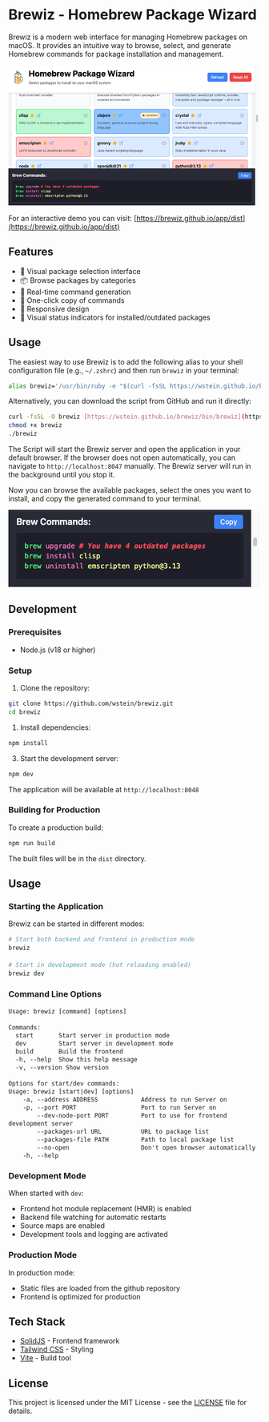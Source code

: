 # Brewiz - Homebrew Package Wizard

Brewiz is a modern web interface for managing Homebrew packages on macOS. It provides an intuitive way to browse, select, and generate Homebrew commands for package installation and management.

[![brewiz screenshot](docs/images/brewiz-small.png)](docs/images/brewiz-full.png)

For an interactive demo you can visit: [https://brewiz.github.io/app/dist](https://brewiz.github.io/app/dist)

## Features

- 🎯 Visual package selection interface
- 📦 Browse packages by categories
- 🔄 Real-time command generation
- 🚀 One-click copy of commands
- 💫 Responsive design
- 🎨 Visual status indicators for installed/outdated packages

## Usage

The easiest way to use Brewiz is to add the following alias to your shell configuration file (e.g., `~/.zshrc`) and then run `brewiz` in your terminal:

```bash
alias brewiz='/usr/bin/ruby -e "$(curl -fsSL https://wstein.github.io/brewiz/bin/brewiz)" --'
```

Alternatively, you can download the script from GitHub and run it directly:

```bash
curl -fsSL -O brewiz [https://wstein.github.io/brewiz/bin/brewiz](https://wstein.github.io/brewiz/bin/brewiz)
chmod +x brewiz
./brewiz
```

The Script will start the Brewiz server and open the application in your default browser. If the browser does not open automatically, you can navigate to `http://localhost:8047` manually. The Brewiz server will run in the background until you stop it.

Now you can browse the available packages, select the ones you want to install, and copy the generated command to your terminal.

![alt text](docs/images/brewiz-cmd.png)

## Development

### Prerequisites

- Node.js (v18 or higher)

### Setup

1. Clone the repository:

```bash
git clone https://github.com/wstein/brewiz.git
cd brewiz
```

1. Install dependencies:

```bash
npm install
```

3. Start the development server:

```bash
npm dev
```

The application will be available at `http://localhost:8048`

### Building for Production

To create a production build:

```bash
npm run build
```

The built files will be in the `dist` directory.

## Usage

### Starting the Application

Brewiz can be started in different modes:

```bash
# Start both backend and frontend in production mode
brewiz

# Start in development mode (hot reloading enabled)
brewiz dev
```

### Command Line Options

```text
Usage: brewiz [command] [options]

Commands:
  start       Start server in production mode
  dev         Start server in development mode
  build       Build the frontend
  -h, --help  Show this help message
  -v, --version Show version

Options for start/dev commands:
Usage: brewiz [start|dev] [options]
    -a, --address ADDRESS            Address to run Server on
    -p, --port PORT                  Port to run Server on
        --dev-node-port PORT         Port to use for frontend development server
        --packages-url URL           URL to package list
        --packages-file PATH         Path to local package list
        --no-open                    Don't open browser automatically
    -h, --help
```

### Development Mode

When started with `dev`:

- Frontend hot module replacement (HMR) is enabled
- Backend file watching for automatic restarts
- Source maps are enabled
- Development tools and logging are activated

### Production Mode

In production mode:

- Static files are loaded from the github repository
- Frontend is optimized for production

## Tech Stack

- [SolidJS](https://www.solidjs.com/) - Frontend framework
- [Tailwind CSS](https://tailwindcss.com/) - Styling
- [Vite](https://vitejs.dev/) - Build tool

## License

This project is licensed under the MIT License - see the [LICENSE](LICENSE) file for details.
